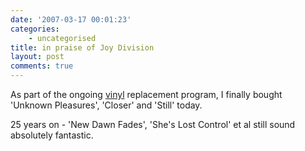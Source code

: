 ```yaml
---
date: '2007-03-17 00:01:23'
categories:
    - uncategorised
title: in praise of Joy Division
layout: post
comments: true
---
```


As part of the ongoing
[vinyl](http://www.nbrightside.com/blog/2007/01/29/music-for-homesick-people/)
replacement program, I finally bought 'Unknown Pleasures', 'Closer' and
'Still' today.

25 years on - 'New Dawn Fades', 'She's Lost Control' et al still sound
absolutely fantastic.
